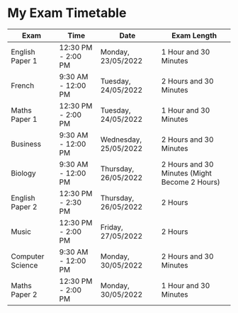 # My Exam Timetable

| Exam | Time | Date | Exam Length |
|-|-|-|-| 
| English Paper 1 | 12:30 PM - 2:00 PM | Monday, 23/05/2022 | 1 Hour and 30 Minutes |
| French | 9:30 AM - 12:00 PM | Tuesday, 24/05/2022 | 2 Hours and 30 Minutes |
| Maths Paper 1 | 12:30 PM - 2:00 PM | Tuesday, 24/05/2022 | 1 Hour and 30 Minutes |
| Business | 9:30 AM - 12:00 PM | Wednesday, 25/05/2022 | 2 Hours and 30 Minutes |
| Biology | 9:30 AM - 12:00 PM  | Thursday, 26/05/2022 | 2 Hours and 30 Minutes (Might Become 2 Hours) |
| English Paper 2 | 12:30 PM - 2:30 PM | Thursday, 26/05/2022 | 2 Hours |
| Music | 12:30 PM - 2:00 PM | Friday, 27/05/2022 | 2 Hours |
| Computer Science | 9:30 AM - 12:00 PM | Monday, 30/05/2022 | 2 Hours and 30 Minutes |
| Maths Paper 2 | 12:30 PM - 2:00 PM | Monday, 30/05/2022 | 1 Hour and 30 Minutes |